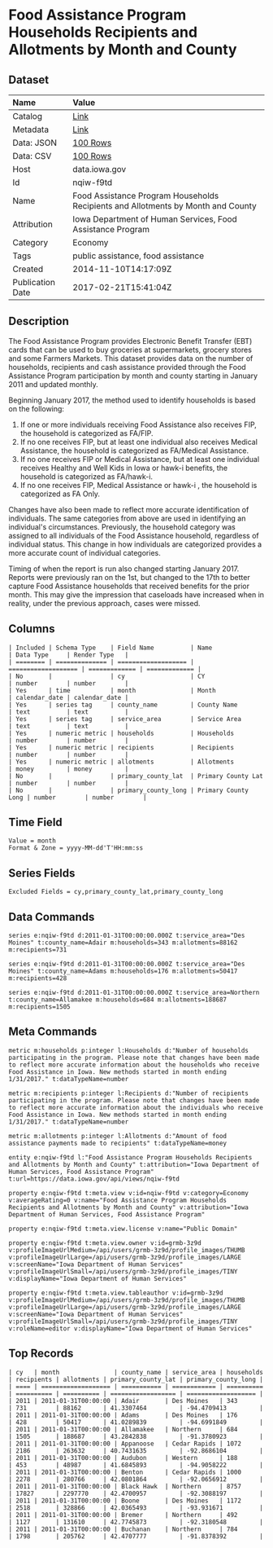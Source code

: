 # Food Assistance Program Households Recipients and Allotments by Month and County

## Dataset

| Name | Value |
| :--- | :---- |
| Catalog | [Link](https://catalog.data.gov/dataset/food-assistance-program-recipients-and-grants-by-month-and-county) |
| Metadata | [Link](https://data.iowa.gov/api/views/nqiw-f9td) |
| Data: JSON | [100 Rows](https://data.iowa.gov/api/views/nqiw-f9td/rows.json?max_rows=100) |
| Data: CSV | [100 Rows](https://data.iowa.gov/api/views/nqiw-f9td/rows.csv?max_rows=100) |
| Host | data.iowa.gov |
| Id | nqiw-f9td |
| Name | Food Assistance Program Households Recipients and Allotments by Month and County |
| Attribution | Iowa Department of Human Services, Food Assistance Program |
| Category | Economy |
| Tags | public assistance, food assistance |
| Created | 2014-11-10T14:17:09Z |
| Publication Date | 2017-02-21T15:41:04Z |

## Description

The Food Assistance Program provides Electronic Benefit Transfer (EBT) cards that can be used to buy groceries at supermarkets, grocery stores and some Farmers Markets. This dataset provides data on the number of households, recipients and cash assistance provided through the Food Assistance Program participation by month and county starting in January 2011 and updated monthly.

Beginning January 2017, the method used to identify households is based on the following:
1.  If one or more individuals receiving Food Assistance also receives  FIP, the household is categorized as FA/FIP.
2.  If no one receives FIP, but at least one individual also receives Medical Assistance, the household is categorized as FA/Medical Assistance.
3.  If no one receives FIP or Medical Assistance, but at least one individual receives Healthy and Well Kids in Iowa or hawk-i benefits, the household is categorized as FA/hawk-i.
4.  If no one receives FIP, Medical Assistance or  hawk-i , the household is categorized as FA Only.

Changes have also been made to reflect more accurate identification of individuals.  The same categories from above are used in identifying an individual's circumstances.  Previously, the household category was assigned to all individuals of the Food Assistance household, regardless of individual status.  This change in how individuals are categorized provides a more accurate count of individual categories.

Timing of when the report is run also changed starting January 2017.  Reports were previously ran on the 1st, but changed to the 17th to better capture Food Assistance households that received benefits for the prior month.  This may give the impression that caseloads have increased when in reality, under the previous approach, cases were missed.

## Columns

```ls
| Included | Schema Type    | Field Name          | Name                | Data Type     | Render Type   |
| ======== | ============== | =================== | =================== | ============= | ============= |
| No       |                | cy                  | CY                  | number        | number        |
| Yes      | time           | month               | Month               | calendar_date | calendar_date |
| Yes      | series tag     | county_name         | County Name         | text          | text          |
| Yes      | series tag     | service_area        | Service Area        | text          | text          |
| Yes      | numeric metric | households          | Households          | number        | number        |
| Yes      | numeric metric | recipients          | Recipients          | number        | number        |
| Yes      | numeric metric | allotments          | Allotments          | money         | money         |
| No       |                | primary_county_lat  | Primary County Lat  | number        | number        |
| No       |                | primary_county_long | Primary County Long | number        | number        |
```

## Time Field

```ls
Value = month
Format & Zone = yyyy-MM-dd'T'HH:mm:ss
```

## Series Fields

```ls
Excluded Fields = cy,primary_county_lat,primary_county_long
```

## Data Commands

```ls
series e:nqiw-f9td d:2011-01-31T00:00:00.000Z t:service_area="Des Moines" t:county_name=Adair m:households=343 m:allotments=88162 m:recipients=731

series e:nqiw-f9td d:2011-01-31T00:00:00.000Z t:service_area="Des Moines" t:county_name=Adams m:households=176 m:allotments=50417 m:recipients=428

series e:nqiw-f9td d:2011-01-31T00:00:00.000Z t:service_area=Northern t:county_name=Allamakee m:households=684 m:allotments=188687 m:recipients=1505
```

## Meta Commands

```ls
metric m:households p:integer l:Households d:"Number of households participating in the program. Please note that changes have been made to reflect more accurate information about the households who receive Food Assistance in Iowa. New methods started in month ending 1/31/2017." t:dataTypeName=number

metric m:recipients p:integer l:Recipients d:"Number of recipients participating in the program. Please note that changes have been made to reflect more accurate information about the individuals who receive Food Assistance in Iowa. New methods started in month ending 1/31/2017." t:dataTypeName=number

metric m:allotments p:integer l:Allotments d:"Amount of food assistance payments made to recipients" t:dataTypeName=money

entity e:nqiw-f9td l:"Food Assistance Program Households Recipients and Allotments by Month and County" t:attribution="Iowa Department of Human Services, Food Assistance Program" t:url=https://data.iowa.gov/api/views/nqiw-f9td

property e:nqiw-f9td t:meta.view v:id=nqiw-f9td v:category=Economy v:averageRating=0 v:name="Food Assistance Program Households Recipients and Allotments by Month and County" v:attribution="Iowa Department of Human Services, Food Assistance Program"

property e:nqiw-f9td t:meta.view.license v:name="Public Domain"

property e:nqiw-f9td t:meta.view.owner v:id=grmb-3z9d v:profileImageUrlMedium=/api/users/grmb-3z9d/profile_images/THUMB v:profileImageUrlLarge=/api/users/grmb-3z9d/profile_images/LARGE v:screenName="Iowa Department of Human Services" v:profileImageUrlSmall=/api/users/grmb-3z9d/profile_images/TINY v:displayName="Iowa Department of Human Services"

property e:nqiw-f9td t:meta.view.tableauthor v:id=grmb-3z9d v:profileImageUrlMedium=/api/users/grmb-3z9d/profile_images/THUMB v:profileImageUrlLarge=/api/users/grmb-3z9d/profile_images/LARGE v:screenName="Iowa Department of Human Services" v:profileImageUrlSmall=/api/users/grmb-3z9d/profile_images/TINY v:roleName=editor v:displayName="Iowa Department of Human Services"
```

## Top Records

```ls
| cy   | month               | county_name | service_area | households | recipients | allotments | primary_county_lat | primary_county_long | 
| ==== | =================== | =========== | ============ | ========== | ========== | ========== | ================== | =================== | 
| 2011 | 2011-01-31T00:00:00 | Adair       | Des Moines   | 343        | 731        | 88162      | 41.3307464         | -94.4709413         | 
| 2011 | 2011-01-31T00:00:00 | Adams       | Des Moines   | 176        | 428        | 50417      | 41.0289839         | -94.6991849         | 
| 2011 | 2011-01-31T00:00:00 | Allamakee   | Northern     | 684        | 1505       | 188687     | 43.2842838         | -91.3780923         | 
| 2011 | 2011-01-31T00:00:00 | Appanoose   | Cedar Rapids | 1072       | 2186       | 263632     | 40.7431635         | -92.8686104         | 
| 2011 | 2011-01-31T00:00:00 | Audubon     | Western      | 188        | 453        | 48987      | 41.6845893         | -94.9058222         | 
| 2011 | 2011-01-31T00:00:00 | Benton      | Cedar Rapids | 1000       | 2278       | 280766     | 42.0801864         | -92.0656912         | 
| 2011 | 2011-01-31T00:00:00 | Black Hawk  | Northern     | 8757       | 17827      | 2297770    | 42.4700957         | -92.3088197         | 
| 2011 | 2011-01-31T00:00:00 | Boone       | Des Moines   | 1172       | 2518       | 328866     | 42.0365493         | -93.931671          | 
| 2011 | 2011-01-31T00:00:00 | Bremer      | Northern     | 492        | 1127       | 131610     | 42.7745873         | -92.3180548         | 
| 2011 | 2011-01-31T00:00:00 | Buchanan    | Northern     | 784        | 1798       | 205762     | 42.4707777         | -91.8378392         | 
```